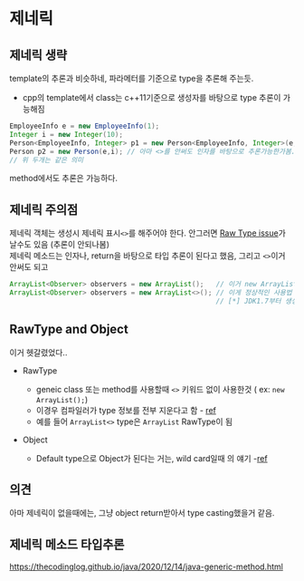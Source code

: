 # 제네릭

## 제네릭 생략

template의 추론과 비슷하네, 파라메터를 기준으로 type을 추론해 주는듯. 
* cpp의 template에서 class는 c++11기준으로 생성자를 바탕으로 type 추론이 가능해짐

```java
EmployeeInfo e = new EmployeeInfo(1);
Integer i = new Integer(10);
Person<EmployeeInfo, Integer> p1 = new Person<EmployeeInfo, Integer>(e,i);
Person p2 = new Person(e,i); // 아마 <>를 안써도 인자를 바탕으로 추론가능한가봄.
// 위 두개는 같은 의미
```

method에서도 추론은 가능하다. 

## 제네릭 주의점

제네릭 객체는 생성시 제네릭 표시`<>`를 해주어야 한다. 안그러면 [Raw Type issue][1]가 날수도 있음 (추론이 안되나봄)  
제네릭 메소드는 인자나, return을 바탕으로 타입 추론이 된다고 했음, 그리고 `<>`이거 안써도 되고

```java
ArrayList<Observer> observers = new ArrayList();   // 이거 new ArrayList는  generic이 아님 ( generic이지만,, 이렇게 하면 컴파일러가 T를 전부 제거한다함)
ArrayList<Observer> observers = new ArrayList<>(); // 이게 정상적인 사용법 
                                                   // [*] JDK1.7부터 생성자의 <>에 타입을 생략할 수 있다.

```

## RawType and Object

이거 헷갈렸었다..

- RawType
  - geneic class 또는 method를 사용할때 `<>` 키워드 없이 사용한것 ( ex: `new ArrayList();`)
  - 이경우 컴파일러가 type 정보를 전부 지운다고 함 - [ref][1]
  - 예를 들어 `ArrayList<>` type은 `ArrayList` RawType이 됨

- Object
  - Default type으로 Object가 된다는 거는, wild card일때 의 얘기 -[ref][2]


## 의견

아마 제네릭이 없을때에는, 그냥 object return받아서 type casting했을거 같음.

## 제네릭 메소드 타입추론

https://thecodinglog.github.io/java/2020/12/14/java-generic-method.html

[1]:http://happinessoncode.com/2018/02/08/java-generic-raw-type/
[2]:https://atoz-develop.tistory.com/entry/JAVA-%EC%A0%9C%EB%84%A4%EB%A6%ADGenerics-%ED%81%B4%EB%9E%98%EC%8A%A4%EC%99%80-%EB%A9%94%EC%86%8C%EB%93%9C